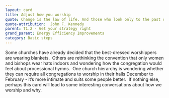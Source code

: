 ```yaml
---
layout: card
title: Adjust how you worship
quote: Change is the law of life. And those who look only to the past or present are certain to miss the future
quote-attribution:  John F. Kennedy
parent: T1.2 - Get your strategy right
grand_parent: Energy Efficiency Improvements 
category: Basic steps
---
```


<p>Some churches have already decided that the best-dressed worshippers are wearing blankets.  Others are rethinking the convention that only women and bishops wear hats indoors and wondering how the congregation would feel about processional hymns.  One church hierarchy is wondering whether they can require all congregations to worship in their halls December to February - it’s more intimate and suits some people better.  If nothing else, perhaps this card will lead to some interesting conversations about how we worship and why.</p> 

